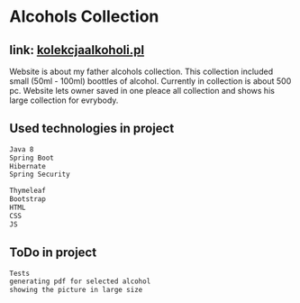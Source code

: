 # Alcohols Collection
## link: [kolekcjaalkoholi.pl](http://kolekcjaalkoholi.pl)

Website is about my father alcohols collection. This collection included small (50ml - 100ml) boottles of alcohol. Currently in collection is about 500 pc. Website lets owner saved in one pleace all collection and shows his large collection for evrybody.

## Used technologies in project
```HTML
Java 8
Spring Boot 
Hibernate
Spring Security

Thymeleaf
Bootstrap
HTML
CSS
JS
```

## ToDo in project
```HTML
Tests
generating pdf for selected alcohol
showing the picture in large size
```

